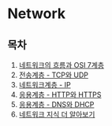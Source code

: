 # Network

## **목차**  
1. [네트워크의 흐름과 OSI 7계층]()
2. [전송계층 - TCP와 UDP]()
3. [네트워크계층 - IP]()
4. [응용계층 - HTTP와 HTTPS]()
5. [응용계층 - DNS와 DHCP]()
6. [네트워크 지식 더 알아보기]()